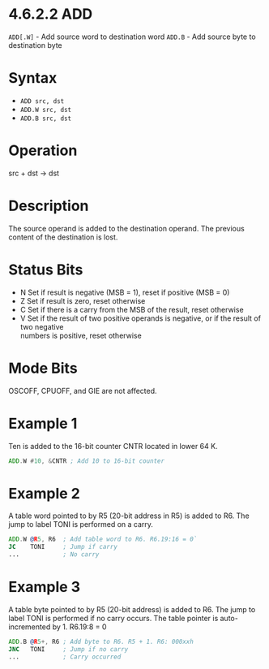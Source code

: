 # 4.6.2.2 ADD

`ADD[.W]` - Add source word to destination word
`ADD.B` - Add source byte to destination byte

# Syntax

- `ADD src, dst`
- `ADD.W src, dst`
- `ADD.B src, dst`

# Operation

src + dst → dst

# Description

The source operand is added to the destination operand. The previous content of the destination is lost.

# Status Bits

- N Set if result is negative (MSB = 1), reset if positive (MSB = 0)
- Z Set if result is zero, reset otherwise
- C Set if there is a carry from the MSB of the result, reset otherwise
- V Set if the result of two positive operands is negative, or if the result of two negative<br>numbers is positive, reset otherwise

# Mode Bits

OSCOFF, CPUOFF, and GIE are not affected.

# Example 1

Ten is added to the 16-bit counter CNTR located in lower 64 K.

```asm
ADD.W #10, &CNTR ; Add 10 to 16-bit counter
```

# Example 2

A table word pointed to by R5 (20-bit address in R5) is added to R6. The jump to label TONI is performed on a carry.

```asm
ADD.W @R5, R6  ; Add table word to R6. R6.19:16 = 0`
JC    TONI     ; Jump if carry
...            ; No carry
```

# Example 3

A table byte pointed to by R5 (20-bit address) is added to R6. The jump to label TONI is performed if no carry occurs. The table pointer is auto-incremented by 1. R6.19:8 = 0

```asm
ADD.B @R5+, R6 ; Add byte to R6. R5 + 1. R6: 000xxh
JNC   TONI     ; Jump if no carry
...            ; Carry occurred
```

